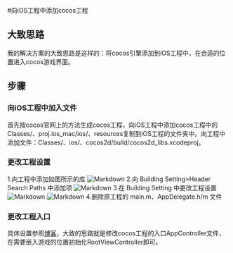 #向iOS工程中添加cocos工程
## 大致思路
我的解决方案的大致思路是这样的：将cocos引擎添加到iOS工程中，在合适的位置进入cocos游戏界面。
## 步骤
### 向iOS工程中加入文件
首先按cocos官网上的方法生成cocos工程，向iOS工程中添加cocos工程中的Classes/、proj.ios_mac/ios/、resources复制到iOS工程的文件夹中。向工程中添加文件：Classes/、ios/、cocos2d/build/cocos2d_libs.xcodeproj。
### 更改工程设置
1.向工程中添加如图所示的库
![Markdown](http://i2.piimg.com/568443/bf0194e50b26bd19.png)
2.向 Building Setting>Header Search Paths 中添加项
![Markdown](http://i2.piimg.com/568443/906b2df33c673389.png)
3.在 Building Setting 中更改工程设置
![Markdown](http://i2.piimg.com/568443/d89b38ff2fa46a2b.png)
![Markdown](http://i4.piimg.com/568443/59b00a328c3dfcc9.png)
4.删除原工程的 main.m、AppDelegate.h/m 文件
### 更改工程入口
具体设置参照[博客](http://blog.csdn.net/crayondeng/article/details/16828555)，大致的思路就是修改cocos工程的入口AppController文件，在需要嵌入游戏的位置初始化RootViewController即可。

